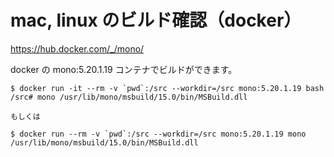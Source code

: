 

# mac, linux のビルド確認（docker）

https://hub.docker.com/_/mono/

docker の mono:5.20.1.19 コンテナでビルドができます。

```
$ docker run -it --rm -v `pwd`:/src --workdir=/src mono:5.20.1.19 bash
/src# mono /usr/lib/mono/msbuild/15.0/bin/MSBuild.dll

もしくは

$ docker run --rm -v `pwd`:/src --workdir=/src mono:5.20.1.19 mono /usr/lib/mono/msbuild/15.0/bin/MSBuild.dll
```
